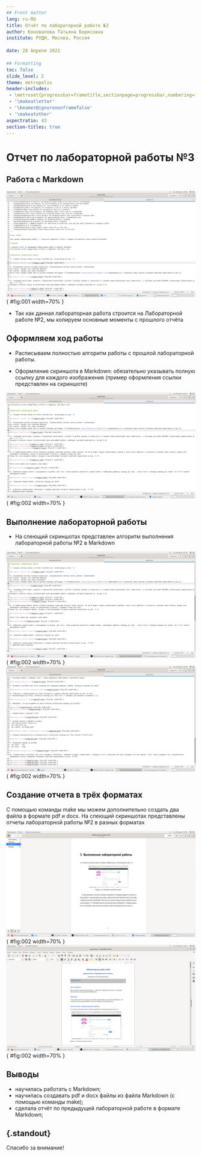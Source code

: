 ```yaml
---
## Front matter
lang: ru-RU
title: Отчёт по лабораторной работе №3
author: Коновалова Татьяна Борисовна
institute: РУДН, Москва, Россия

date: 28 Апреля 2021

## Formatting
toc: false
slide_level: 2
theme: metropolis
header-includes: 
 - \metroset{progressbar=frametitle,sectionpage=progressbar,numbering=fraction}
 - '\makeatletter'
 - '\beamer@ignorenonframefalse'
 - '\makeatother'
aspectratio: 43
section-titles: true
---
```


# Отчет по лабораторной работы №3

## Работа с Markdown

![Записываем и оформляем цель и задания лабораторной работы](image1/1.png){ #fig:001 width=70% }

- Так как данная лабораторная работа строится на Лабораторной работе №2, мы копируем основные моменты с прошлого отчёта

## Оформляем ход работы

- Расписываем полностью алгоритм работы с прошлой лабораторной работы.

- Оформление скриншота в Markdown: обязательно указывать полную ссылку для каждого изображения (пример оформления ссылки представлен на скриншоте)

![Оформление хода работы](image1/2.png){ #fig:002 width=70% }

## Выполнение лабораторной работы

- На слеющий скриншотах представлен алгоритм выполнения лабораторной работы №2 в Markdown

![Выполнение лабораторной работы](image1/3.png){ #fig:002 width=70% }
![Выполнение лабораторной работы](image1/4.png){ #fig:002 width=70% }

## Создание отчета в трёх форматах

С помощью команды make мы можем дополнительно создать два файла в формате pdf и docx. На слеющий скриншотах представлены отчеты лабораторной работы №2 в разных форматах

![Отчет в pdf](image1/5.png){ #fig:002 width=70% }
![Отчет в docx](image1/6.png){ #fig:002 width=70% }

## Выводы

- научилась работать с Markdown;
- научилась создавать pdf и docx файлы из файла Markdown (с помощью команды make);
- сделала отчёт по предыдущей лабораторной работе в формате Markdown;


## {.standout}

Спасибо за внимание!
